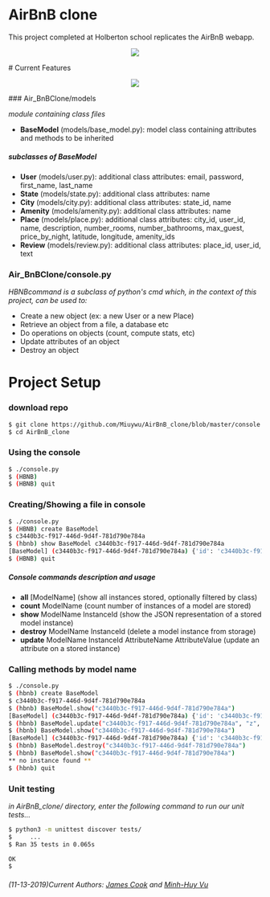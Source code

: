 # AirBnB clone
This project completed at Holberton school replicates the AirBnB webapp.
<p align="center">
   <img src="https://i.imgur.com/JOhaZ5m.png"></p>
# Current Features
<p align="center">
   <img src="https://imgur.com/a/2JYWv3L"></p>
### Air_BnBClone/models

*module containing class files*
  - __BaseModel__ (models/base_model.py): model class containing attributes and methods to be inherited

##### subclasses of BaseModel

  - __User__ (models/user.py): additional class attributes: email, password, first_name, last_name
  - __State__ (models/state.py): additional class attributes: name
  - __City__ (models/city.py): additional class attributes: state_id, name
  - __Amenity__ (models/amenity.py): additional class attributes: name
  - __Place__ (models/place.py): additional class attributes: city_id, user_id, name, description, number_rooms, number_bathrooms, max_guest, price_by_night, latitude, longitude, amenity_ids
  - __Review__ (models/review.py): additional class attributes: place_id, user_id, text

### Air_BnBClone/console.py
*HBNBcommand is a subclass of python's cmd which, in the context of this project, can be used to:*
  - Create a new object (ex: a new User or a new Place)
  - Retrieve an object from a file, a database etc
  - Do operations on objects (count, compute stats, etc)
  - Update attributes of an object
  - Destroy an object
# Project Setup

### download repo
```sh
$ git clone https://github.com/Miuywu/AirBnB_clone/blob/master/console.py
$ cd AirBnB_clone
```
### Using the console
```sh
$ ./console.py
$ (HBNB)
$ (HBNB) quit
```
### Creating/Showing a file in console
```sh
$ ./console.py
$ (HBNB) create BaseModel
$ c3440b3c-f917-446d-9d4f-781d790e784a
$ (hbnb) show BaseModel c3440b3c-f917-446d-9d4f-781d790e784a
[BaseModel] (c3440b3c-f917-446d-9d4f-781d790e784a) {'id': 'c3440b3c-f917-446d-9d4f-781d790e784a', 'created_at': datetime.datetime(2019, 11, 14, 5, 59, 26, 586378), 'updated_at': datetime.datetime(2019, 11, 14, 5, 59, 26, 586392)}
$ (HBNB) quit
```

##### Console commands description and usage

 - __all__ [ModelName] (show all instances stored, optionally filtered by class)
 - __count__ ModelName (count number of instances of a model are stored)
 - __show__ ModelName InstanceId (show the JSON representation of a stored model instance)
 - __destroy__ ModelName InstanceId (delete a model instance from storage)
 - __update__ ModelName InstanceId AttributeName AttributeValue (update an attribute on a stored instance)


### Calling methods by model name
```sh
$ ./console.py
$ (hbnb) create BaseModel
$ c3440b3c-f917-446d-9d4f-781d790e784a
$ (hbnb) BaseModel.show("c3440b3c-f917-446d-9d4f-781d790e784a")
[BaseModel] (c3440b3c-f917-446d-9d4f-781d790e784a) {'id': 'c3440b3c-f917-446d-9d4f-781d790e784a', 'created_at': datetime.datetime(2019, 11, 14, 5, 59, 26, 586378), 'updated_at': datetime.datetime(2019, 11, 14, 5, 59, 26, 586392)}
$ (hbnb) BaseModel.update("c3440b3c-f917-446d-9d4f-781d790e784a", "z", 4)
$ (hbnb) BaseModel.show("c3440b3c-f917-446d-9d4f-781d790e784a")
[BaseModel] (c3440b3c-f917-446d-9d4f-781d790e784a) {'id': 'c3440b3c-f917-446d-9d4f-781d790e784a', 'created_at': datetime.datetime(2019, 11, 14, 5, 59, 26, 586378), 'updated_at': datetime.datetime(2019, 11, 14, 5, 59, 26, 586392), 'z': 4}
$ (hbnb) BaseModel.destroy("c3440b3c-f917-446d-9d4f-781d790e784a")
$ (hbnb) BaseModel.show("c3440b3c-f917-446d-9d4f-781d790e784a")
** no instance found **
$ (hbnb) quit
```
### Unit testing
*in AirBnB_clone/ directory, enter the following command to run our unit tests...*
```sh
$ python3 -m unittest discover tests/
$     ...
$ Ran 35 tests in 0.065s

OK
$
```
###### (11-13-2019)Current Authors: *[James Cook](https://github.com/benjamesian) and [Minh-Huy Vu](https://github.com/Miuywu)*
